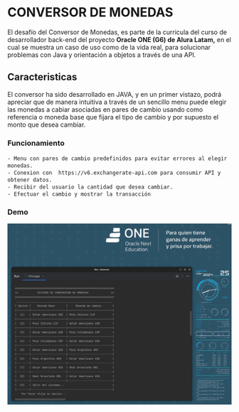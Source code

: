 # CONVERSOR DE MONEDAS

El desafío del Conversor de Monedas, es parte de la curricula del curso de  desarrollador back-end del proyecto **Oracle ONE (G6) de Alura Latam,** en el cual se muestra un caso de uso como de la vida real, para solucionar problemas con Java y orientación a objetos a través de una API. 

## Caracteristicas
El conversor ha sido desarrollado en JAVA, y en un primer vistazo, podrá apreciar que de manera intuitiva a través de un sencillo menu puede elegir las monedas a cabiar asociadas en pares de cambio usando como referencia o moneda base que fijara el tipo de cambio y por supuesto el monto que desea cambiar.

### Funcionamiento
	- Menu con pares de cambio predefinidos para evitar errores al elegir monedas.
	- Conexion con  https://v6.exchangerate-api.com para consumir API y obtener datos.
	- Recibir del usuario la cantidad que desea cambiar.
	- Efectuar el cambio y mostrar la transacción


### Demo
[![conversor_demonstration](conversor.png)](https://youtu.be/ud5lg6iTIic)

